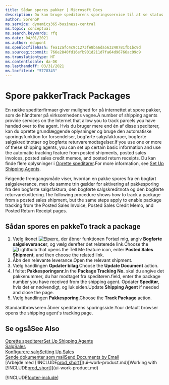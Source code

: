 ```yaml
---
title: Sådan spores pakker | Microsoft Docs
description: Du kan bruge speditørens sporingsservice til at se status for en levering.
author: SorenGP
ms.service: dynamics365-business-central
ms.topic: conceptual
ms.search.keywords: rfq
ms.date: 04/01/2021
ms.author: edupont
ms.openlocfilehash: fea12afc4c9c1273fe8ba6da563240781fb1bc9d
ms.sourcegitcommit: 766e2840fd16efb901d211d7fa64d96766ac99d9
ms.translationtype: HT
ms.contentlocale: da-DK
ms.lasthandoff: 03/31/2021
ms.locfileid: "5778343"
---
```

# <a name="track-packages"></a><span data-ttu-id="5d5b9-103">Spore pakker</span><span class="sxs-lookup"><span data-stu-id="5d5b9-103">Track Packages</span></span>

<span data-ttu-id="5d5b9-104">En række speditørfirmaer giver mulighed for på internettet at spore pakker, som de håndterer på virksomhedens vegne.</span><span class="sxs-lookup"><span data-stu-id="5d5b9-104">A number of shipping agents provide services on the Internet that allow you to track parcels you have handed over to the agent.</span></span> <span data-ttu-id="5d5b9-105">Hvis du bruger mere end én af disse speditører, kan du oprette grundlæggende oplysninger og bruge den automatiske sporingsfunktion for forsendelser, bogførte salgsfakturaer, bogførte salgskreditnotaer og bogførte returvaremodtagelser.</span><span class="sxs-lookup"><span data-stu-id="5d5b9-105">If you use one or more of these shipping agents, you can set up certain basic information and use the automatic tracking feature from posted shipments, posted sales invoices, posted sales credit memos, and posted return receipts.</span></span> <span data-ttu-id="5d5b9-106">Du kan finde flere oplysninger i [Oprette speditører](sales-how-to-set-up-shipping-agents.md).</span><span class="sxs-lookup"><span data-stu-id="5d5b9-106">For more information, see [Set Up Shipping Agents](sales-how-to-set-up-shipping-agents.md).</span></span>  

<span data-ttu-id="5d5b9-107">Følgende fremgangsmåde viser, hvordan en pakke spores fra en bogført salgsleverance, men de samme trin gælder for aktivering af pakkesporing fra den bogførte salgsfaktura, den bogførte salgskreditnota og den bogførte returvarekvittering.</span><span class="sxs-lookup"><span data-stu-id="5d5b9-107">The following procedure shows how to track a package from a posted sales shipment, but the same steps apply to enable package tracking from the Posted Sales Invoice, Posted Sales Credit Memo, and Posted Return Receipt pages.</span></span>  

## <a name="to-track-a-package"></a><span data-ttu-id="5d5b9-108">Sådan spores en pakke</span><span class="sxs-lookup"><span data-stu-id="5d5b9-108">To track a package</span></span>

1. <span data-ttu-id="5d5b9-109">Vælg ikonet ![Elpære, der åbner funktionen Fortæl mig](media/ui-search/search_small.png "Fortæl mig, hvad du vil foretage dig"), angiv **Bogførte salgsleverancer**, og vælg derefter det relaterede link.</span><span class="sxs-lookup"><span data-stu-id="5d5b9-109">Choose the ![Lightbulb that opens the Tell Me feature](media/ui-search/search_small.png "Tell me what you want to do") icon, enter **Posted Sales Shipment**, and then choose the related link.</span></span>
2. <span data-ttu-id="5d5b9-110">Åbn den relevante leverance.</span><span class="sxs-lookup"><span data-stu-id="5d5b9-110">Open the relevant shipment.</span></span>
3. <span data-ttu-id="5d5b9-111">Vælg handlingen **Opdater bilag**.</span><span class="sxs-lookup"><span data-stu-id="5d5b9-111">Choose the **Update Document** action.</span></span>
4. <span data-ttu-id="5d5b9-112">I feltet **Pakkesporingsnr.**</span><span class="sxs-lookup"><span data-stu-id="5d5b9-112">In the **Package Tracking No.**</span></span> <span data-ttu-id="5d5b9-113">skal du angive det pakkenummer, du har modtaget fra speditøren.</span><span class="sxs-lookup"><span data-stu-id="5d5b9-113">field, enter the package number you have received from the shipping agent.</span></span> <span data-ttu-id="5d5b9-114">Opdater **Speditør**, hvis det er nødvendigt, og luk siden.</span><span class="sxs-lookup"><span data-stu-id="5d5b9-114">Update **Shipping Agent** if needed and close the page.</span></span>
5. <span data-ttu-id="5d5b9-115">Vælg handlingen **Pakkesporing**.</span><span class="sxs-lookup"><span data-stu-id="5d5b9-115">Choose the **Track Package** action.</span></span>

<span data-ttu-id="5d5b9-116">Standardbrowseren åbner speditørens sporingsside.</span><span class="sxs-lookup"><span data-stu-id="5d5b9-116">Your default browser opens the shipping agent's tracking page.</span></span>

## <a name="see-also"></a><span data-ttu-id="5d5b9-117">Se også</span><span class="sxs-lookup"><span data-stu-id="5d5b9-117">See Also</span></span>

[<span data-ttu-id="5d5b9-118">Oprette speditører</span><span class="sxs-lookup"><span data-stu-id="5d5b9-118">Set Up Shipping Agents</span></span>](sales-how-to-set-up-shipping-agents.md)  
[<span data-ttu-id="5d5b9-119">Salg</span><span class="sxs-lookup"><span data-stu-id="5d5b9-119">Sales</span></span>](sales-manage-sales.md)  
[<span data-ttu-id="5d5b9-120">Konfigurere salg</span><span class="sxs-lookup"><span data-stu-id="5d5b9-120">Setting Up Sales</span></span>](sales-setup-sales.md)  
[<span data-ttu-id="5d5b9-121">Sende dokumenter som mail</span><span class="sxs-lookup"><span data-stu-id="5d5b9-121">Send Documents by Email</span></span>](ui-how-send-documents-email.md)  
<span data-ttu-id="5d5b9-122">[Arbejde med [!INCLUDE[prod_short](includes/prod_short.md)]](ui-work-product.md)</span><span class="sxs-lookup"><span data-stu-id="5d5b9-122">[Working with [!INCLUDE[prod_short](includes/prod_short.md)]](ui-work-product.md)</span></span>


[!INCLUDE[footer-include](includes/footer-banner.md)]